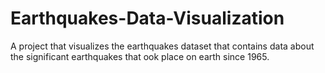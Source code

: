 # Earthquakes-Data-Visualization
A project that visualizes the earthquakes dataset that contains data about the significant earthquakes that ook place on earth since 1965.
